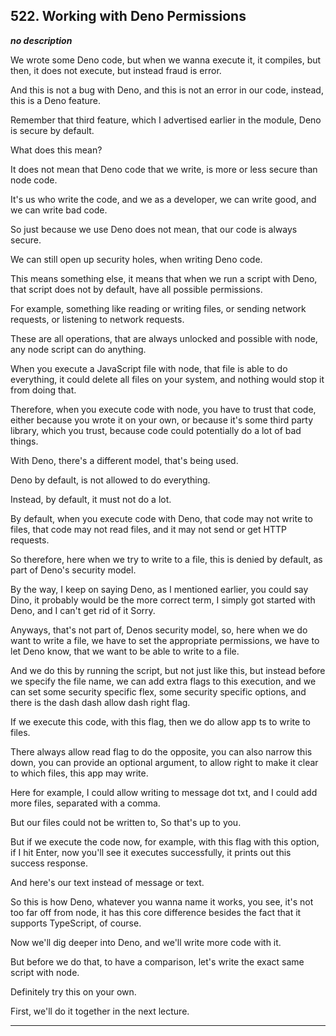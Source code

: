 ## 522. Working with Deno Permissions

<strong><em>no description</em></strong>

We wrote some Deno code, but when we wanna execute it, it compiles, but then, it
does not execute, but instead fraud is error. 

And this is not a bug with Deno, and this is not an error in our code, instead,
this is a Deno feature. 

Remember that third feature, which I advertised earlier in the module, Deno is
secure by default. 

What does this mean? 

It does not mean that Deno code that we write, is more or less secure than node
code. 

It's us who write the code, and we as a developer, we can write good, and we can
write bad code. 

So just because we use Deno does not mean, that our code is always secure. 

We can still open up security holes, when writing Deno code. 

This means something else, it means that when we run a script with Deno, that
script does not by default, have all possible permissions. 

For example, something like reading or writing files, or sending network
requests, or listening to network requests. 

These are all operations, that are always unlocked and possible with node, any
node script can do anything. 

When you execute a JavaScript file with node, that file is able to do
everything, it could delete all files on your system, and nothing would stop it
from doing that. 

Therefore, when you execute code with node, you have to trust that code, either
because you wrote it on your own, or because it's some third party library,
which you trust, because code could potentially do a lot of bad things. 

With Deno, there's a different model, that's being used. 

Deno by default, is not allowed to do everything. 

Instead, by default, it must not do a lot. 

By default, when you execute code with Deno, that code may not write to files,
that code may not read files, and it may not send or get HTTP requests. 

So therefore, here when we try to write to a file, this is denied by default, as
part of Deno's security model. 

By the way, I keep on saying Deno, as I mentioned earlier, you could say Dino,
it probably would be the more correct term, I simply got started with Deno, and
I can't get rid of it Sorry. 

Anyways, that's not part of, Denos security model, so, here when we do want to
write a file, we have to set the appropriate permissions, we have to let Deno
know, that we want to be able to write to a file. 

And we do this by running the script, but not just like this, but instead before
we specify the file name, we can add extra flags to this execution, and we can
set some security specific flex, some security specific options, and there is
the dash dash allow dash right flag. 

If we execute this code, with this flag, then we do allow app ts to write to
files. 

There always allow read flag to do the opposite, you can also narrow this down,
you can provide an optional argument, to allow right to make it clear to which
files, this app may write. 

Here for example, I could allow writing to message dot txt, and I could add more
files, separated with a comma. 

But our files could not be written to, So that's up to you. 

But if we execute the code now, for example, with this flag with this option, if
I hit Enter, now you'll see it executes successfully, it prints out this success
response. 

And here's our text instead of message or text. 

So this is how Deno, whatever you wanna name it works, you see, it's not too far
off from node, it has this core difference besides the fact that it supports
TypeScript, of course. 

Now we'll dig deeper into Deno, and we'll write more code with it. 

But before we do that, to have a comparison, let's write the exact same script
with node. 

Definitely try this on your own. 

First, we'll do it together in the next lecture. 

---